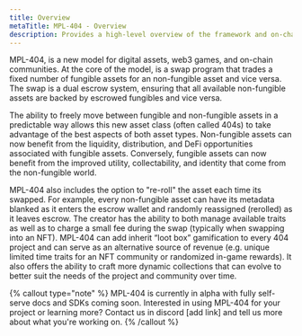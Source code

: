 ```yaml
---
title: Overview
metaTitle: MPL-404 - Overview
description: Provides a high-level overview of the framework and on-chain protocol for hybrid assets.
---
```


MPL-404, is a new model for digital assets, web3 games, and on-chain communities. At the core of the model, is a swap program that trades a fixed number of fungible assets for an non-fungible asset and vice versa. The swap is a dual escrow system, ensuring that all available non-fungible assets are backed by escrowed fungibles and vice versa.

The ability to freely move between fungible and non-fungible assets in a predictable way allows this new asset class (often called 404s) to take advantage of the best aspects of both asset types. Non-fungible assets can now benefit from the liquidity, distribution, and DeFi opportunities associated with fungible assets. Conversely, fungible assets can now benefit from the improved utility, collectability, and identity that come from the non-fungible world.

MPL-404 also includes the option to "re-roll" the asset each time its swapped. For example, every non-fungible asset can have its metadata blanked as it enters the escrow wallet and randomly reassigned (rerolled) as it leaves escrow. The creator has the ability to both manage available traits as well as to charge a small fee during the swap (typically when swapping into an NFT). MPL-404 can add inherit “loot box” gamification to every 404 project and can serve as an alternative source of revenue (e.g. unique limited time traits for an NFT community or randomized in-game rewards). It also offers the ability to craft more dynamic collections that can evolve to better suit the needs of the project and community over time.

{% callout type="note" %}
MPL-404 is currently in alpha with fully self-serve docs and SDKs coming soon. Interested in using MPL-404 for your project or learning more? Contact us in discord [add link] and tell us more about what you're working on.
{% /callout %}
